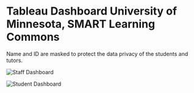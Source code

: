 # Tableau Dashboard University of Minnesota, SMART Learning Commons
Name and ID are masked to protect the data privacy of the students and tutors.

![Staff Dashboard ](https://github.com/RioPan/Tableau_Dashboard/assets/84704509/938864db-8dfa-44ac-ba84-a2e17920eba1)

![Student Dashboard](https://github.com/RioPan/Tableau_Dashboard/assets/84704509/34754e86-bb43-4e3a-aba7-bcc816b0789b)

